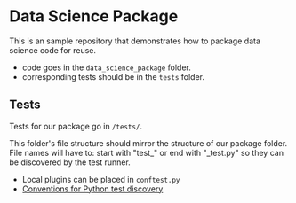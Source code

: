 # Data Science Package

This is an sample repository that demonstrates how to package data science code for reuse.

* code goes in the `data_science_package` folder.
* corresponding tests should be in the `tests` folder.

## Tests

Tests for our package go in `/tests/`.

This folder's file structure should mirror the structure of our package folder. File names will have to: start with "test_" or end with "_test.py" so they can be discovered by the test runner.

* Local plugins can be placed in `conftest.py`
* [Conventions for Python test discovery](https://docs.pytest.org/en/latest/goodpractices.html#conventions-for-python-test-discovery)
